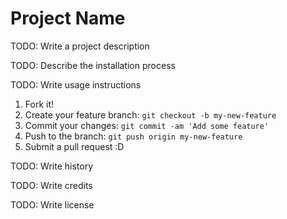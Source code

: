 # Project Name

TODO: Write a project description


TODO: Describe the installation process


TODO: Write usage instructions


1. Fork it!
2. Create your feature branch: `git checkout -b my-new-feature`
3. Commit your changes: `git commit -am 'Add some feature'`
4. Push to the branch: `git push origin my-new-feature`
5. Submit a pull request :D


TODO: Write history


TODO: Write credits


TODO: Write license